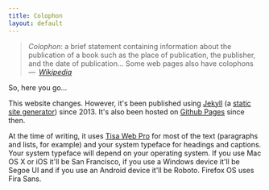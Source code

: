 ```yaml
---
title: Colophon
layout: default
---
```


> <i>Colophon</i>: a brief statement containing information about the publication of a book such as the place of publication, the publisher, and the date of publication&hellip; Some web pages also have colophons &thinsp;&#8212;&thinsp; <cite>[Wikipedia](https://en.wikipedia.org/wiki/Colophon_(publishing))</cite>

So, here you go&hellip;

This website changes. However, it's been published using [Jekyll](https://jekyllrb.com/) (a [static site generator](https://staticsitegenerators.net/)) since 2013. It's also been hosted on [Github Pages](https://pages.github.com) since then.

At the time of writing, it uses [Tisa Web Pro](https://typekit.com/fonts/ff-tisa-web-pro) for most of the text (paragraphs and lists, for example) and your system typeface for headings and captions. Your system typeface will depend on your operating system. If you use Mac OS X or iOS it'll be San Francisco, if you use a Windows device it'll be Segoe UI and if you use an Android device it'll be Roboto. Firefox OS uses Fira Sans.
